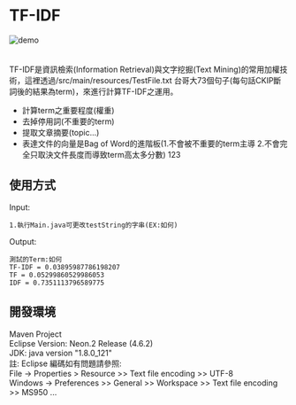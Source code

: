 # TF-IDF
![demo](https://github.com/Alex-CHUN-YU/TFIDF/blob/master/image/demo.png)</br></br></br>
TF-IDF是資訊檢索(Information Retrieval)與文字挖掘(Text Mining)的常用加權技術，這裡透過/src/main/resources/TestFile.txt 台哥大73個句子(每句話CKIP斷詞後的結果為term)，來進行計算TF-IDF之運用。</br>
* 計算term之重要程度(權重)
* 去掉停用詞(不重要的term)
* 提取文章摘要(topic...)
* 表達文件的向量是Bag of Word的進階板(1.不會被不重要的term主導 2.不會完全只取決文件長度而導致term高太多分數)
123
## 使用方式
Input:</br>
```
1.執行Main.java可更改testString的字串(EX:如何)
```
Output:</br>
```
測試的Term:如何
TF-IDF = 0.03895987786198207
TF = 0.05299860529986053
IDF = 0.7351113796589775
```

## 開發環境
Maven Project</br>
Eclipse Version: Neon.2 Release (4.6.2)</br>
JDK: java version "1.8.0_121"</br>
註: Eclipse 編碼如有問題請參照:</br>
File -> Properties > Resource >> Text file encoding >> UTF-8</br>
Windows -> Preferences >> General >> Workspace >> Text file encoding >> MS950 ... 
